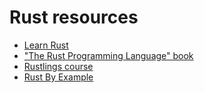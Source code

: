 Rust resources
==============

- [Learn Rust](https://www.rust-lang.org/learn)
- ["The Rust Programming Language" book](https://doc.rust-lang.org/book/)
- [Rustlings course](https://github.com/rust-lang/rustlings/)
- [Rust By Example](https://doc.rust-lang.org/stable/rust-by-example/)
